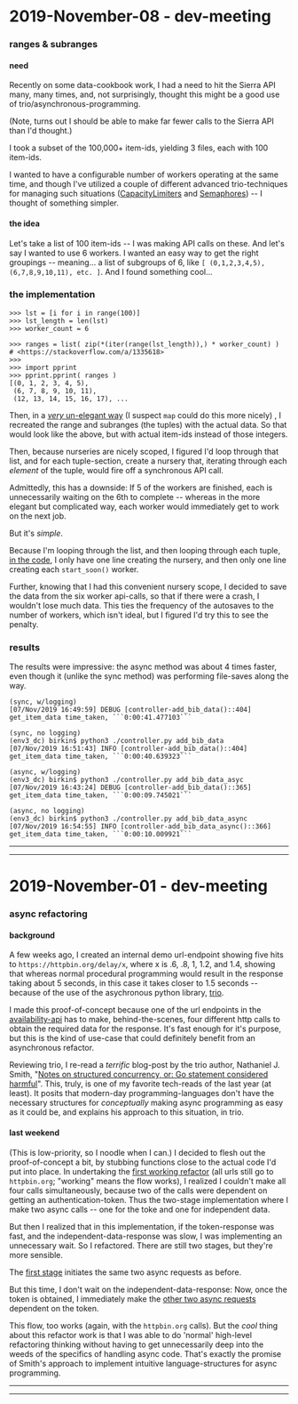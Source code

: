 

2019-November-08 - dev-meeting
==============================

### ranges & subranges

#### need

Recently on some data-cookbook work, I had a need to hit the Sierra API many, many times, and, not surprisingly, thought this might be a good use of trio/asynchronous-programming.

(Note, turns out I should be able to make far fewer calls to the Sierra API than I'd thought.)

I took a subset of the 100,000+ item-ids, yielding 3 files, each with 100 item-ids.

I wanted to have a configurable number of workers operating at the same time, and though I've utilized a couple of different advanced trio-techniques for managing such situations ([CapacityLimiters](https://trio.readthedocs.io/en/latest/reference-core.html#trio.CapacityLimiter) and [Semaphores](https://trio.readthedocs.io/en/stable/reference-core.html#trio.Semaphore)) -- I thought of something simpler.


#### the idea

Let's take a list of 100 item-ids -- I was making API calls on these. And let's say I wanted to use 6 workers. I wanted an easy way to get the right groupings -- meaning... a list of subgroups of 6, like `[ (0,1,2,3,4,5), (6,7,8,9,10,11), etc. ]`. And I found something cool...


### the implementation

    >>> lst = [i for i in range(100)]
    >>> lst_length = len(lst)
    >>> worker_count = 6

    >>> ranges = list( zip(*(iter(range(lst_length)),) * worker_count) )  # <https://stackoverflow.com/a/1335618>
    >>>
    >>> import pprint
    >>> pprint.pprint( ranges )
    [(0, 1, 2, 3, 4, 5),
     (6, 7, 8, 9, 10, 11),
     (12, 13, 14, 15, 16, 17), ...

Then, in a [_very_ un-elegant way](https://github.com/birkin/sierra_econ_items_project/blob/8160cf52c22e3d959d032c5d7e696d3ca41ef8d4/controller.py#L334-L341) (I suspect `map` could do this more nicely) , I recreated the range and subranges (the tuples) with the actual data. So that would look like the above, but with actual item-ids instead of those integers.

Then, because nurseries are nicely scoped, I figured I'd loop through that list, and for each tuple-section, create a nursery that, iterating through each _element_ of the tuple, would fire off a synchronous API call.

Admittedly, this has a downside: If 5 of the workers are finished, each is unnecessarily waiting on the 6th to complete -- whereas in the more elegant but complicated way, each worker would immediately get to work on the next job.

But it's _simple_.

Because I'm looping through the list, and then looping through each tuple, [in the code](https://github.com/birkin/sierra_econ_items_project/blob/8160cf52c22e3d959d032c5d7e696d3ca41ef8d4/controller.py#L348-L352), I only have one line creating the nursery, and then only one line creating each `start_soon()` worker.

Further, knowing that I had this convenient nursery scope, I decided to save the data from the six worker api-calls, so that if there were a crash, I wouldn't lose much data. This ties the frequency of the autosaves to the number of workers, which isn't ideal, but I figured I'd try this to see the penalty.


### results

The results were impressive: the async method was about 4 times faster, even though it (unlike the sync method) was performing file-saves along the way.

    (sync, w/logging)
    [07/Nov/2019 16:49:59] DEBUG [controller-add_bib_data()::404] get_item_data time_taken, ```0:00:41.477103```

    (sync, no logging)
    (env3_dc) birkin$ python3 ./controller.py add_bib_data
    [07/Nov/2019 16:51:43] INFO [controller-add_bib_data()::404] get_item_data time_taken, ```0:00:40.639323```

    (async, w/logging)
    (env3_dc) birkin$ python3 ./controller.py add_bib_data_asyc
    [07/Nov/2019 16:43:24] DEBUG [controller-add_bib_data()::365] get_item_data time_taken, ```0:00:09.745021```

    (async, no logging)
    (env3_dc) birkin$ python3 ./controller.py add_bib_data_async
    [07/Nov/2019 16:54:55] INFO [controller-add_bib_data_async()::366] get_item_data time_taken, ```0:00:10.009921```


---

---



2019-November-01 - dev-meeting
==============================

### async refactoring

#### background

A few weeks ago, I created an internal demo url-endpoint showing five hits to `https://httpbin.org/delay/x`, where x is .6, .8, 1, 1.2, and 1.4, showing that whereas normal procedural programming would result in the response taking about 5 seconds, in this case it takes closer to 1.5 seconds -- because of the use of the asychronous python library, [trio](https://github.com/python-trio/trio).

I made this proof-of-concept because one of the url endpoints in the [availability-api](https://library.brown.edu/availability_api/v2/bib_items/b1815113/) has to make, behind-the-scenes, four different http calls to obtain the required data for the response. It's fast enough for it's purpose, but this is the kind of use-case that could definitely benefit from an asynchronous refactor.

Reviewing trio, I re-read a _terrific_ blog-post by the trio author, Nathaniel J. Smith, "[Notes on structured concurrency, or: Go statement considered harmful](https://vorpus.org/blog/notes-on-structured-concurrency-or-go-statement-considered-harmful/)". This, truly, is one of my favorite tech-reads of the last year (at least). It posits that modern-day programming-languages don't have the necessary structures for _conceptually_ making async programming as easy as it could be, and explains his approach to this situation, in trio.

#### last weekend

(This is low-priority, so I noodle when I can.) I decided to flesh out the proof-of-concept a bit, by stubbing functions close to the actual code I'd put into place. In undertaking the [first working refactor](https://github.com/Brown-University-Library/availability_api/blob/b1b55752e60e382c40a68dbb3441e57e5211512c/availability_app/lib/bib_items_async_v2.py#L53-L59) (all urls still go to `httpbin.org`; "working" means the flow works), I realized I couldn't make all four calls simultaneously, because two of the calls were dependent on getting an authentication-token. Thus the two-stage implementation where I make two async calls -- one for the toke and one for independent data.

But then I realized that in this implementation, if the token-response was fast, and the independent-data-response was slow, I was implementing an unnecessary wait. So I refactored. There are still two stages, but they're more sensible.

The [first stage](https://github.com/Brown-University-Library/availability_api/blob/master/availability_app/lib/bib_items_async_v2.py#L30-L34) initiates the same two async requests as before.

But this time, I don't wait on the independent-data-response: Now, once the token is obtained, I immediately make the [other two async requests](https://github.com/Brown-University-Library/availability_api/blob/master/availability_app/lib/bib_items_async_v2.py#L74-L77) dependent on the token.

This flow, too works (again, with the `httpbin.org` calls). But the _cool_ thing about this refactor work is that I was able to do 'normal' high-level refactoring thinking without having to get unnecessarily deep into the weeds of the specifics of handling async code. That's exactly the promise of Smith's approach to implement intuitive language-structures for async programming.


---

---

